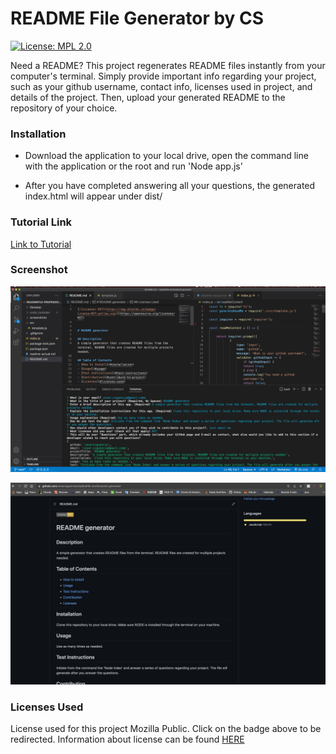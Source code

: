 # README File Generator by CS

[![License: MPL 2.0](https://img.shields.io/badge/License-MPL_2.0-brightgreen.svg)](https://opensource.org/licenses/MPL-2.0)    

Need a README? This project regenerates README files instantly from your computer's terminal. Simply provide important info regarding your project, such as your github username, contact info, licenses used in project, and details of the project. Then, upload your generated README to the repository of your choice.

### Installation

- Download the application to your local drive, open the command line with the application or the root and run 'Node app.js'

- After you have completed answering all your questions, the generated index.html will appear under dist/

### Tutorial Link
[Link to Tutorial](https://drive.google.com/file/d/1dDOObMUn-SSuRPp826UlG1dgLZNsSkJW/view?usp=sharing)

### Screenshot
![Screenshot 1](./screenshots/screenshot-1.jpeg)

![Screenshot 2](./screenshots/screenshot-2.jpeg)

### Licenses Used
License used for this project Mozilla Public. Click on the badge above to be redirected. Information about license can be found [HERE](
https://choosealicense.com/licenses/mpl-2.0/              
        )
